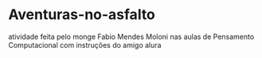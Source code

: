 # Aventuras-no-asfalto
atividade feita pelo monge Fabio Mendes Moloni nas aulas de Pensamento Computacional com instruções do amigo alura
